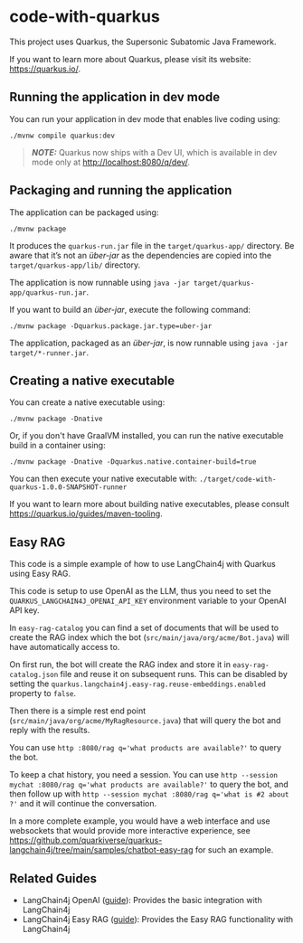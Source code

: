 # code-with-quarkus

This project uses Quarkus, the Supersonic Subatomic Java Framework.

If you want to learn more about Quarkus, please visit its website: <https://quarkus.io/>.

## Running the application in dev mode

You can run your application in dev mode that enables live coding using:

```shell script
./mvnw compile quarkus:dev
```

> **_NOTE:_**  Quarkus now ships with a Dev UI, which is available in dev mode only at <http://localhost:8080/q/dev/>.

## Packaging and running the application

The application can be packaged using:

```shell script
./mvnw package
```

It produces the `quarkus-run.jar` file in the `target/quarkus-app/` directory.
Be aware that it’s not an _über-jar_ as the dependencies are copied into the `target/quarkus-app/lib/` directory.

The application is now runnable using `java -jar target/quarkus-app/quarkus-run.jar`.

If you want to build an _über-jar_, execute the following command:

```shell script
./mvnw package -Dquarkus.package.jar.type=uber-jar
```

The application, packaged as an _über-jar_, is now runnable using `java -jar target/*-runner.jar`.

## Creating a native executable

You can create a native executable using:

```shell script
./mvnw package -Dnative
```

Or, if you don't have GraalVM installed, you can run the native executable build in a container using:

```shell script
./mvnw package -Dnative -Dquarkus.native.container-build=true
```

You can then execute your native executable with: `./target/code-with-quarkus-1.0.0-SNAPSHOT-runner`

If you want to learn more about building native executables, please consult <https://quarkus.io/guides/maven-tooling>.

## Easy RAG

This code is a simple example of how to use LangChain4j with Quarkus using Easy RAG.

This code is setup to use OpenAI as the LLM, thus you need to set the `QUARKUS_LANGCHAIN4J_OPENAI_API_KEY` environment variable to your OpenAI API key. 

In `easy-rag-catalog` you can find a set of documents that will be used to create the RAG index
which the bot (`src/main/java/org/acme/Bot.java`) will have automatically access to.

On first run, the bot will create the RAG index and store it in `easy-rag-catalog.json` file and reuse it on subsequent runs.
This can be disabled by setting the `quarkus.langchain4j.easy-rag.reuse-embeddings.enabled` property to `false`.

Then there is a simple rest end point (`src/main/java/org/acme/MyRagResource.java`) that will query the bot and reply with the results. 

You can use `http :8080/rag q='what products are available?'` to query the bot.

To keep a chat history, you need a session. You can use `http --session mychat :8080/rag q='what products are available?'` to query the bot,
and then follow up with `http --session mychat :8080/rag q='what is #2 about ?'` and it will continue the conversation.

In a more complete example, you would have a web interface and use websockets that would provide more interactive experience, see https://github.com/quarkiverse/quarkus-langchain4j/tree/main/samples/chatbot-easy-rag for such an example.

## Related Guides

- LangChain4j OpenAI ([guide](https://docs.quarkiverse.io/quarkus-langchain4j/dev/index.html)): Provides the basic integration with LangChain4j
- LangChain4j Easy RAG ([guide](https://docs.quarkiverse.io/quarkus-langchain4j/dev/index.html)): Provides the Easy RAG functionality with LangChain4j

